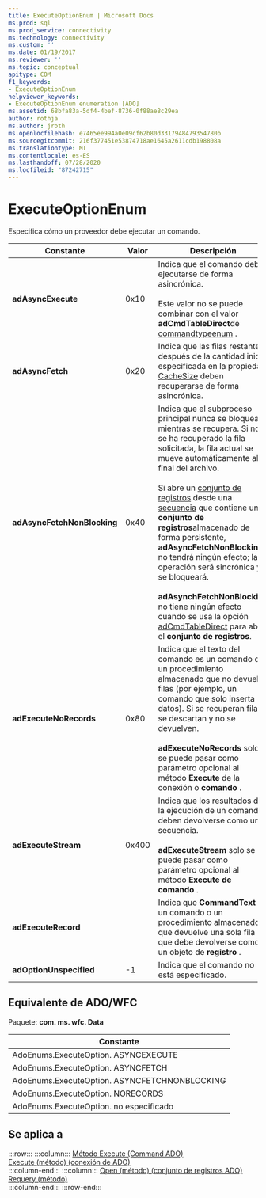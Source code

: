```yaml
---
title: ExecuteOptionEnum | Microsoft Docs
ms.prod: sql
ms.prod_service: connectivity
ms.technology: connectivity
ms.custom: ''
ms.date: 01/19/2017
ms.reviewer: ''
ms.topic: conceptual
apitype: COM
f1_keywords:
- ExecuteOptionEnum
helpviewer_keywords:
- ExecuteOptionEnum enumeration [ADO]
ms.assetid: 68bfa83a-5df4-4bef-8736-0f88ae8c29ea
author: rothja
ms.author: jroth
ms.openlocfilehash: e7465ee994a0e09cf62b80d3317948479354780b
ms.sourcegitcommit: 216f377451e53874718ae1645a2611cdb198808a
ms.translationtype: MT
ms.contentlocale: es-ES
ms.lasthandoff: 07/28/2020
ms.locfileid: "87242715"
---
```

# <a name="executeoptionenum"></a>ExecuteOptionEnum
Especifica cómo un proveedor debe ejecutar un comando.  
  
|Constante|Valor|Descripción|  
|--------------|-----------|-----------------|  
|**adAsyncExecute**|0x10|Indica que el comando debe ejecutarse de forma asincrónica.<br /><br /> Este valor no se puede combinar con el valor **adCmdTableDirect**de [commandtypeenum](../../../ado/reference/ado-api/commandtypeenum.md) .|  
|**adAsyncFetch**|0x20|Indica que las filas restantes después de la cantidad inicial especificada en la propiedad [CacheSize](../../../ado/reference/ado-api/cachesize-property-ado.md) deben recuperarse de forma asincrónica.|  
|**adAsyncFetchNonBlocking**|0x40|Indica que el subproceso principal nunca se bloquea mientras se recupera. Si no se ha recuperado la fila solicitada, la fila actual se mueve automáticamente al final del archivo.<br /><br /> Si abre un [conjunto de registros](../../../ado/reference/ado-api/recordset-object-ado.md) desde una [secuencia](../../../ado/reference/ado-api/stream-object-ado.md) que contiene un **conjunto de registros**almacenado de forma persistente, **adAsyncFetchNonBlocking** no tendrá ningún efecto; la operación será sincrónica y se bloqueará.<br /><br /> **adAsynchFetchNonBlocking** no tiene ningún efecto cuando se usa la opción [adCmdTableDirect](../../../ado/reference/ado-api/commandtypeenum.md) para abrir el **conjunto de registros**.|  
|**adExecuteNoRecords**|0x80|Indica que el texto del comando es un comando o un procedimiento almacenado que no devuelve filas (por ejemplo, un comando que solo inserta datos). Si se recuperan filas, se descartan y no se devuelven.<br /><br /> **adExecuteNoRecords** solo se puede pasar como parámetro opcional al método **Execute** de la conexión o **comando** .|  
|**adExecuteStream**|0x400|Indica que los resultados de la ejecución de un comando deben devolverse como una secuencia.<br /><br /> **adExecuteStream** solo se puede pasar como parámetro opcional al método **Execute de comando** .|  
|**adExecuteRecord**||Indica que **CommandText** es un comando o un procedimiento almacenado que devuelve una sola fila que debe devolverse como un objeto de **registro** .|  
|**adOptionUnspecified**|-1|Indica que el comando no está especificado.|  
  
## <a name="adowfc-equivalent"></a>Equivalente de ADO/WFC  
 Paquete: **com. ms. wfc. Data**  
  
|Constante|  
|--------------|  
|AdoEnums.ExecuteOption. ASYNCEXECUTE|  
|AdoEnums.ExecuteOption. ASYNCFETCH|  
|AdoEnums.ExecuteOption. ASYNCFETCHNONBLOCKING|  
|AdoEnums.ExecuteOption. NORECORDS|  
|AdoEnums.ExecuteOption. no especificado|  
  
## <a name="applies-to"></a>Se aplica a  

:::row:::
    :::column:::
        [Método Execute (Command ADO)](../../../ado/reference/ado-api/execute-method-ado-command.md)  
        [Execute (método) (conexión de ADO)](../../../ado/reference/ado-api/execute-method-ado-connection.md)  
    :::column-end:::
    :::column:::
        [Open (método) (conjunto de registros ADO)](../../../ado/reference/ado-api/open-method-ado-recordset.md)  
        [Requery (método)](../../../ado/reference/ado-api/requery-method.md)  
    :::column-end:::
:::row-end:::
